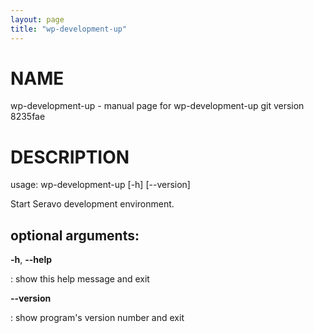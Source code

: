 ```yaml
---
layout: page
title: "wp-development-up"
---
```



NAME
====

wp-development-up - manual page for wp-development-up git version
8235fae

DESCRIPTION
===========

usage: wp-development-up \[-h\] \[\--version\]

Start Seravo development environment.

optional arguments:
-------------------

**-h**, **\--help**

:   show this help message and exit

**\--version**

:   show program\'s version number and exit
